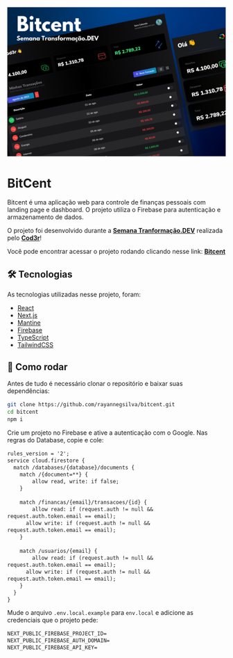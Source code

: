 <h2>
  <img src=".github/cover.svg" alt="Bitcent"/>
</h2>

# BitCent

Bitcent é uma aplicação web para controle de finanças pessoais com landing page e dashboard. O projeto utiliza o Firebase para autenticação e armazenamento de dados.

O projeto foi desenvolvido durante a **[Semana Tranformação.DEV](https://transformacao.dev/)** realizada pelo 
**[Cod3r](https://www.cod3r.com.br/)**!

Você pode encontrar acessar o projeto rodando clicando nesse link: **[Bitcent](bitcent-chi.vercel.app )**


## 🛠 Tecnologias

As tecnologias utilizadas nesse projeto, foram: 

- [React](https://reactjs.org)
- [Next.js](https://nextjs.org/)
- [Mantine](https://mantine.dev/)
- [Firebase](https://firebase.google.com/)
- [TypeScript](https://www.typescriptlang.org/)
- [TailwindCSS](https://tailwindcss.com/)

## 🚗 Como rodar

Antes de tudo é necessário clonar o repositório e baixar suas dependências:

```bash
git clone https://github.com/rayannegsilva/bitcent.git
cd bitcent
npm i
```

Crie um projeto no Firebase e ative a autenticação com o Google. Nas regras do Database, copie e cole:

```
rules_version = '2';
service cloud.firestore {
  match /databases/{database}/documents {
    match /{document=**} {
    	allow read, write: if false;
    }

    match /financas/{email}/transacoes/{id} {
  		allow read: if (request.auth != null && request.auth.token.email == email);
      allow write: if (request.auth != null && request.auth.token.email == email);
    }
    
    match /usuarios/{email} {
  		allow read: if (request.auth != null && request.auth.token.email == email);
      allow write: if (request.auth != null && request.auth.token.email == email);
    }
  }
}

```

Mude o arquivo `.env.local.example` para `env.local` e adicione as credenciais que o projeto pede:

```
NEXT_PUBLIC_FIREBASE_PROJECT_ID=
NEXT_PUBLIC_FIREBASE_AUTH_DOMAIN=
NEXT_PUBLIC_FIREBASE_API_KEY=
```
